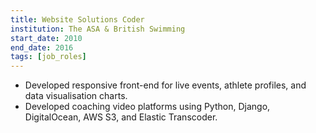 ```yaml
---
title: Website Solutions Coder
institution: The ASA & British Swimming
start_date: 2010
end_date: 2016
tags: [job_roles]
---
```

- Developed responsive front-end for live events, athlete profiles, and data visualisation charts.
- Developed coaching video platforms using Python, Django, DigitalOcean, AWS S3, and Elastic Transcoder.
